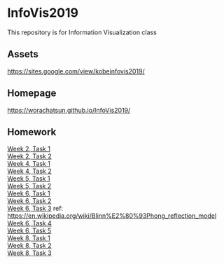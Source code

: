 # InfoVis2019

This repository is for Information Visualization class

## Assets

https://sites.google.com/view/kobeinfovis2019/

## Homepage

https://worachatsun.github.io/InfoVis2019/

## Homework

[Week 2, Task 1](https://worachatsun.github.io/InfoVis2019/W02/task1.html)  
 [Week 2, Task 2](https://worachatsun.github.io/InfoVis2019/W02/task2.html)  
 [Week 4, Task 1](https://worachatsun.github.io/InfoVis2019/W04/task1/w04_ex01.html)  
 [Week 4, Task 2](https://worachatsun.github.io/InfoVis2019/W04/task2/w04_ex02.html)  
 [Week 5, Task 1](https://worachatsun.github.io/InfoVis2019/W05/task1.html)  
 [Week 5, Task 2](https://worachatsun.github.io/InfoVis2019/W05/task2.html)  
 [Week 6, Task 1](https://worachatsun.github.io/InfoVis2019/W06/w06_ex01.html)  
 [Week 6, Task 2](https://worachatsun.github.io/InfoVis2019/W06/w06_ex02.html)  
 [Week 6, Task 3](https://worachatsun.github.io/InfoVis2019/W06/w06_ex03.html) ref: https://en.wikipedia.org/wiki/Blinn%E2%80%93Phong_reflection_model  
 [Week 6, Task 4](https://worachatsun.github.io/InfoVis2019/W06/w06_ex04.html)  
 [Week 6, Task 5](https://worachatsun.github.io/InfoVis2019/W06/w06_ex05.html)  
[Week 8, Task 1](https://worachatsun.github.io/InfoVis2019/W08/task1.html)  
[Week 8, Task 2](https://worachatsun.github.io/InfoVis2019/W08/task2.html)  
[Week 8, Task 3](https://worachatsun.github.io/InfoVis2019/W08/task3.html)
